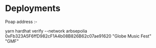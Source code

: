 # Deployments

Poap  address :- 


yarn hardhat verify --network arbsepolia 0xFb323A5F6ffD982cF1A4b08B826B62c07ae91620 "Globe Music Fest" "GMF"
